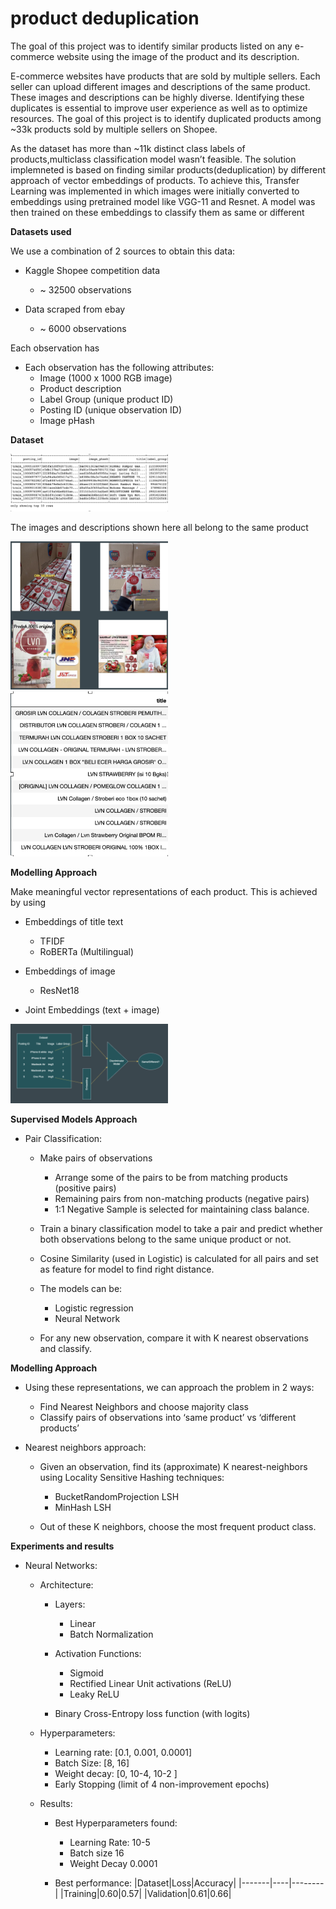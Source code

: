 # product deduplication

The goal of this project was to identify similar products listed on any e-commerce website using the image of the product and its description.

E-commerce websites have products that are sold by multiple sellers. Each seller can upload different images and descriptions of the same product. These images and descriptions can be highly diverse. Identifying these duplicates is essential to improve user experience as well as to optimize resources. The goal of this project is to identify duplicated products among ~33k products sold by multiple sellers on Shopee.

As the dataset has more than ~11k distinct class labels of products,multiclass classification model wasn’t feasible. The solution implemneted is based on finding similar products(deduplication) by different approach of vector embeddings of products. To achieve this, Transfer Learning was implemented in which images were initially converted to embeddings using pretrained model like VGG-11 and Resnet. A model was then trained on these embeddings to classify them as same or different

**Datasets used**

We use a combination of 2 sources to obtain this data:

  - Kaggle Shopee competition data
    - ~ 32500 observations

  - Data scraped from ebay
    - ~ 6000 observations

Each observation has 	

  - Each observation has the following attributes:
    - Image (1000 x 1000 RGB image)
    - Product description
    - Label Group (unique product ID)
    - Posting ID (unique observation ID)
    - Image pHash

**Dataset**

<img src="images/Dataset.png" width="50%">

The images and descriptions shown here all belong to the same product

<img src="images/data_image.png" width="50%">
<img src="images/data_text.png" width="50%">

**Modelling Approach**

Make meaningful vector representations of each product. This is achieved by using
   - Embeddings of title text
     - TFIDF
     - RoBERTa (Multilingual)

   - Embeddings of image
     - ResNet18

   - Joint Embeddings (text + image)

<img src="images/flowchart.png" width="50%">

**Supervised Models Approach**

   - Pair Classification:
     - Make pairs of observations
       - Arrange some of the pairs to be from matching products (positive pairs)
       - Remaining pairs from non-matching products (negative pairs)
       - 1:1 Negative Sample is selected for maintaining class balance.

     - Train a binary classification model to take a pair and predict whether both observations belong to the same unique product or not.

     - Cosine Similarity (used in Logistic) is calculated for all pairs and set as feature for model to find right distance. 

     - The models can be:
       - Logistic regression
       - Neural Network

     - For any new observation, compare it with K nearest observations and classify.

**Modelling Approach**

   - Using these representations, we can approach the problem in 2 ways:
     - Find Nearest Neighbors and choose majority class
     - Classify pairs of observations into ‘same product’ vs ‘different products’

   - Nearest neighbors approach:
     - Given an observation, find its (approximate) K nearest-neighbors using Locality Sensitive Hashing techniques:
       - BucketRandomProjection LSH
       - MinHash LSH

     - Out of these K neighbors, choose the most frequent product class.

**Experiments and results**

   - Neural Networks:
     - Architecture:
       - Layers:
         - Linear
         - Batch Normalization

       - Activation Functions:
         - Sigmoid
         - Rectified Linear Unit activations (ReLU)
         - Leaky ReLU

       - Binary Cross-Entropy loss function (with logits)

     - Hyperparameters:
       - Learning rate: [0.1, 0.001, 0.0001]
       - Batch Size: [8, 16]
       - Weight decay: [0, 10-4, 10-2 ]
       - Early Stopping (limit of 4 non-improvement epochs)

     - Results:
       - Best Hyperparameters found:
         - Learning Rate: 10-5
         - Batch size 16
         - Weight Decay 0.0001

       - Best performance:
	|Dataset|Loss|Accuracy|
	|-------|----|--------|
	|Training|0.60|0.57|
	|Validation|0.61|0.66|






